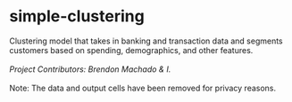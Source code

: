 # simple-clustering
Clustering model that takes in banking and transaction data and segments customers based on spending, demographics, and other features. <br><br>
<i>Project Contributors: Brendon Machado & I.</i><br><br>
Note: The data and output cells have been removed for privacy reasons.
